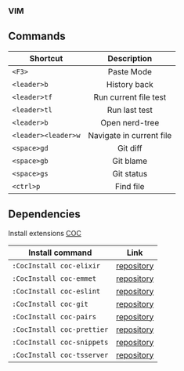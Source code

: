 ### VIM

## Commands

| Shortcut            |       Description        |
| ------------------- | :----------------------: |
| `<F3>`              |        Paste Mode        |
| `<leader>b`         |       History back       |
| `<leader>tf`        |  Run current file test   |
| `<leader>tl`        |      Run last test       |
| `<leader>b`         |      Open nerd-tree      |
| `<leader><leader>w` | Navigate in current file |
| `<space>gd`         |         Git diff         |
| `<space>gb`         |        Git blame         |
| `<space>gs`         |        Git status        |
| `<ctrl>p`           |        Find file         |

## Dependencies

Install extensions [COC](https://github.com/neoclide/coc.nvim)

| Install command            |                          Link                          |
| -------------------------- | :----------------------------------------------------: |
| `:CocInstall coc-elixir`   | [repository](https://github.com/elixir-lsp/coc-elixir) |
| `:CocInstall coc-emmet`    |  [repository](https://github.com/neoclide/coc-emmet)   |
| `:CocInstall coc-eslint`   |  [repository](https://github.com/neoclide/coc-eslint)  |
| `:CocInstall coc-git`      |   [repository](https://github.com/neoclide/coc-git)    |
| `:CocInstall coc-pairs`    |  [repository](https://github.com/neoclide/coc-pairs)   |
| `:CocInstall coc-prettier` | [repository](https://github.com/neoclide/coc-prettier) |
| `:CocInstall coc-snippets` | [repository](https://github.com/neoclide/coc-snippets) |
| `:CocInstall coc-tsserver` | [repository](https://github.com/neoclide/coc-tsserver) |
